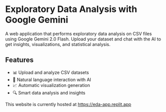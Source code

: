 # Exploratory Data Analysis with Google Gemini

A web application that performs exploratory data analysis on CSV files using Google Gemini 2.0 Flash. Upload your dataset and chat with the AI to get insights, visualizations, and statistical analysis.

## Features
- 📊 Upload and analyze CSV datasets
- 🤖 Natural language interaction with AI
- 📈 Automatic visualization generation
- 🔍 Smart data analysis and insights

This website is currently hosted at https://eda-app.replit.app